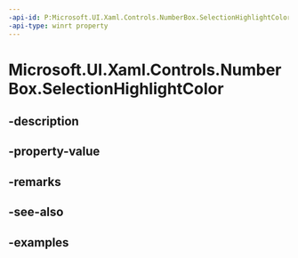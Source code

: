 ```yaml
---
-api-id: P:Microsoft.UI.Xaml.Controls.NumberBox.SelectionHighlightColor
-api-type: winrt property
---
```


# Microsoft.UI.Xaml.Controls.NumberBox.SelectionHighlightColor

<!--
public Windows.UI.Xaml.Media.SolidColorBrush SelectionHighlightColor { get; set; }
-->

## -description

## -property-value

## -remarks

## -see-also

## -examples

